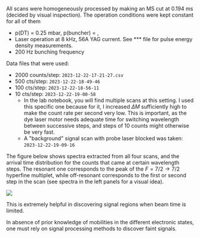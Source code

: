 All scans were homogeneously processed by making an MS cut at $0.194$ ms (decided by visual inspection). The operation conditions were kept constant for all of them
* p(DT) = 0.25 mbar, p(buncher) = , 
* Laser operation at 8 kHz, 56A YAG current. See *** file for pulse energy density measurements.
* 200 Hz bunching frequency

Data files that were used:
* 2000 counts/step: `2023-12-22-17-21-27.csv`
* 500 cts/step: `2023-12-22-18-49-46`
* 100 cts/step: `2023-12-22-18-56-11`
* 10 cts/step: `2023-12-22-19-00-58`
	* In the lab notebook, you will find multiple scans at this setting. I used this specific one because for it, I increased $\Delta M$ sufficiently high to make the count rate per second very low. This is important, as the dye laser motor needs adequate time for switching wavelength between successive steps, and steps of 10 counts might otherwise be very fast.
	* A "background" signal scan with probe laser blocked was taken: `2023-12-22-19-09-16`

The figure below shows spectra extracted from all four scans, and the arrival time distribution for the counts that came at certain wavelength steps. 
The resonant one corresponds to the peak of the $F=7/2\to 7/2$ hyperfine multiplet, while off-resonant corresponds to the first or second step in the scan (see spectra in the left panels for a visual idea).

![](../figures/effect_decreasing_count_per_step.png)

This is extremely helpful in discovering signal regions when beam time is limited.

In absence of prior knowledge of mobilities in the different electronic states, one must rely on signal processing methods to discover faint signals.